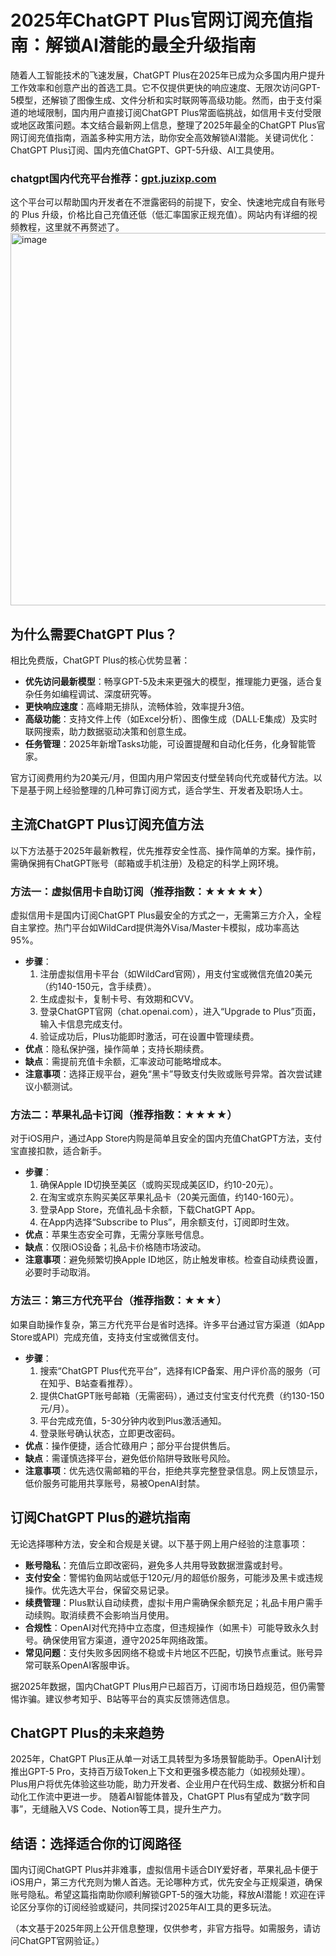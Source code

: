 # 2025年ChatGPT Plus官网订阅充值指南：解锁AI潜能的最全升级指南

随着人工智能技术的飞速发展，ChatGPT Plus在2025年已成为众多国内用户提升工作效率和创意产出的首选工具。它不仅提供更快的响应速度、无限次访问GPT-5模型，还解锁了图像生成、文件分析和实时联网等高级功能。然而，由于支付渠道的地域限制，国内用户直接订阅ChatGPT Plus常面临挑战，如信用卡支付受限或地区政策问题。本文结合最新网上信息，整理了2025年最全的ChatGPT Plus官网订阅充值指南，涵盖多种实用方法，助你安全高效解锁AI潜能。关键词优化：ChatGPT Plus订阅、国内充值ChatGPT、GPT-5升级、AI工具使用。

### chatgpt国内代充平台推荐：[gpt.juzixp.com](https://gpt.juzixp.com/)

这个平台可以帮助国内开发者在不泄露密码的前提下，安全、快速地完成自有账号的 Plus 升级，价格比自己充值还低（低汇率国家正规充值）。网站内有详细的视频教程，这里就不再赘述了。
<img width="1346" height="596" alt="image" src="https://github.com/user-attachments/assets/64a90413-a0ef-4a50-b902-ce1a1a61597c" />


## 为什么需要ChatGPT Plus？
相比免费版，ChatGPT Plus的核心优势显著：
- **优先访问最新模型**：畅享GPT-5及未来更强大的模型，推理能力更强，适合复杂任务如编程调试、深度研究等。
- **更快响应速度**：高峰期无排队，流畅体验，效率提升3倍。
- **高级功能**：支持文件上传（如Excel分析）、图像生成（DALL·E集成）及实时联网搜索，助力数据驱动决策和创意生成。
- **任务管理**：2025年新增Tasks功能，可设置提醒和自动化任务，化身智能管家。

官方订阅费用约为20美元/月，但国内用户常因支付壁垒转向代充或替代方法。以下是基于网上经验整理的几种可靠订阅方式，适合学生、开发者及职场人士。

## 主流ChatGPT Plus订阅充值方法
以下方法基于2025年最新教程，优先推荐安全性高、操作简单的方案。操作前，需确保拥有ChatGPT账号（邮箱或手机注册）及稳定的科学上网环境。

### 方法一：虚拟信用卡自助订阅（推荐指数：★★★★★）
虚拟信用卡是国内订阅ChatGPT Plus最安全的方式之一，无需第三方介入，全程自主掌控。热门平台如WildCard提供海外Visa/Master卡模拟，成功率高达95%。
- **步骤**：
  1. 注册虚拟信用卡平台（如WildCard官网），用支付宝或微信充值20美元（约140-150元，含手续费）。
  2. 生成虚拟卡，复制卡号、有效期和CVV。
  3. 登录ChatGPT官网（chat.openai.com），进入“Upgrade to Plus”页面，输入卡信息完成支付。
  4. 验证成功后，Plus功能即时激活，可在设置中管理续费。
- **优点**：隐私保护强，操作简单；支持长期续费。
- **缺点**：需提前充值卡余额，汇率波动可能略增成本。
- **注意事项**：选择正规平台，避免“黑卡”导致支付失败或账号异常。首次尝试建议小额测试。

### 方法二：苹果礼品卡订阅（推荐指数：★★★★）
对于iOS用户，通过App Store内购是简单且安全的国内充值ChatGPT方法，支付宝直接扣款，适合新手。
- **步骤**：
  1. 确保Apple ID切换至美区（或购买现成美区ID，约10-20元）。
  2. 在淘宝或京东购买美区苹果礼品卡（20美元面值，约140-160元）。
  3. 登录App Store，充值礼品卡余额，下载ChatGPT App。
  4. 在App内选择“Subscribe to Plus”，用余额支付，订阅即时生效。
- **优点**：苹果生态安全可靠，无需分享账号信息。
- **缺点**：仅限iOS设备；礼品卡价格随市场波动。
- **注意事项**：避免频繁切换Apple ID地区，防止触发审核。检查自动续费设置，必要时手动取消。

### 方法三：第三方代充平台（推荐指数：★★★）
如果自助操作复杂，第三方代充平台是省时选择。许多平台通过官方渠道（如App Store或API）完成充值，支持支付宝或微信支付。
- **步骤**：
  1. 搜索“ChatGPT Plus代充平台”，选择有ICP备案、用户评价高的服务（可在知乎、B站查看推荐）。
  2. 提供ChatGPT账号邮箱（无需密码），通过支付宝支付代充费（约130-150元/月）。
  3. 平台完成充值，5-30分钟内收到Plus激活通知。
  4. 登录账号确认状态，立即更改密码。
- **优点**：操作便捷，适合忙碌用户；部分平台提供售后。
- **缺点**：需谨慎选择平台，避免低价陷阱导致账号风险。
- **注意事项**：优先选仅需邮箱的平台，拒绝共享完整登录信息。网上反馈显示，低价服务可能用共享账号，易被OpenAI封禁。

## 订阅ChatGPT Plus的避坑指南
无论选择哪种方法，安全和合规是关键。以下基于网上用户经验的注意事项：
- **账号隐私**：充值后立即改密码，避免多人共用导致数据泄露或封号。
- **支付安全**：警惕钓鱼网站或低于120元/月的超低价服务，可能涉及黑卡或违规操作。优先选大平台，保留交易记录。
- **续费管理**：Plus默认自动续费，虚拟卡用户需确保余额充足；礼品卡用户需手动续购。取消续费不会影响当月使用。
- **合规性**：OpenAI对代充持中立态度，但违规操作（如黑卡）可能导致永久封号。确保使用官方渠道，遵守2025年网络政策。
- **常见问题**：支付失败多因网络不稳或卡片地区不匹配，切换节点重试。账号异常可联系OpenAI客服申诉。

据2025年数据，国内ChatGPT Plus用户已超百万，订阅市场日趋规范，但仍需警惕诈骗。建议参考知乎、B站等平台的真实反馈筛选信息。

## ChatGPT Plus的未来趋势
2025年，ChatGPT Plus正从单一对话工具转型为多场景智能助手。OpenAI计划推出GPT-5 Pro，支持百万级Token上下文和更强多模态能力（如视频处理）。Plus用户将优先体验这些功能，助力开发者、企业用户在代码生成、数据分析和自动化工作流中更进一步。 随着AI智能体普及，ChatGPT Plus有望成为“数字同事”，无缝融入VS Code、Notion等工具，提升生产力。

## 结语：选择适合你的订阅路径
国内订阅ChatGPT Plus并非难事，虚拟信用卡适合DIY爱好者，苹果礼品卡便于iOS用户，第三方代充则为懒人首选。无论哪种方式，优先安全与正规渠道，确保账号隐私。希望这篇指南助你顺利解锁GPT-5的强大功能，释放AI潜能！欢迎在评论区分享你的订阅经验或疑问，共同探讨2025年AI工具的更多玩法。

（本文基于2025年网上公开信息整理，仅供参考，非官方指导。如需服务，请访问ChatGPT官网验证。）

